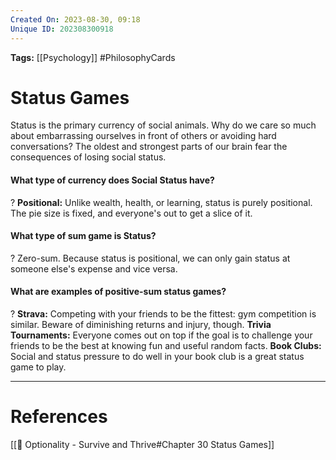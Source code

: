 ```yaml
---
Created On: 2023-08-30, 09:18
Unique ID: 202308300918
---
```

**Tags:** [[Psychology]] #PhilosophyCards

# Status Games

Status is the primary currency of social animals. Why do we care so much about embarrassing ourselves in front of others or avoiding hard conversations? The oldest and strongest parts of our brain fear the consequences of losing social status. 


#### What type of currency does Social Status have?
?
**Positional:** Unlike wealth, health, or learning, status is purely positional. The pie size is fixed, and everyone's out to get a slice of it.
<!--SR:!2024-07-21,198,250-->

#### What type of sum game is Status?
?
Zero-sum. Because status is positional, we can only gain status at someone else's expense and vice versa. 
<!--SR:!2024-02-14,112,270-->

#### What are examples of positive-sum status games?
?
**Strava:** Competing with your friends to be the fittest: gym competition is similar. Beware of diminishing returns and injury, though.
**Trivia Tournaments:** Everyone comes out on top if the goal is to challenge your friends to be the best at knowing fun and useful random facts. 
**Book Clubs:** Social and status pressure to do well in your book club is a great status game to play.  
<!--SR:!2024-07-12,205,290-->


---
# References
[[📗 Optionality - Survive and Thrive#Chapter 30 Status Games]]